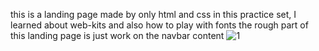 this is a landing page made by only html and css 
in this practice set, I learned about web-kits 
and also how to play with fonts 
the rough part of this landing page is just work on the navbar content
![1](https://github.com/azainadil/first-landing-page/assets/143929142/6f7b120c-5bee-431a-bdc4-5f2f75d11b4c)
